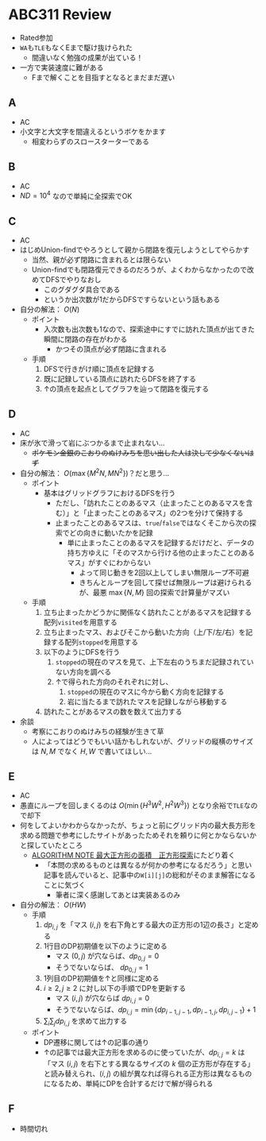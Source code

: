 # ABC311 Review
- Rated参加
- `WA`も`TLE`もなくEまで駆け抜けられた
  - 間違いなく勉強の成果が出ている！
- 一方で実装速度に難がある
  - Fまで解くことを目指すとなるとまだまだ遅い

## A
- AC
- 小文字と大文字を間違えるというボケをかます
  - 相変わらずのスロースターターである

## B
- AC
- $ND = 10^4$ なので単純に全探索でOK

## C
- AC
- はじめUnion-findでやろうとして親から閉路を復元しようとしてやらかす
  - 当然、親が必ず閉路に含まれるとは限らない
  - Union-findでも閉路復元できるのだろうが、よくわからなかったので改めてDFSでやりなおし
    - このグダグダ具合である
    - というか出次数が1だからDFSですらないという話もある
- 自分の解法： $O(N)$
    - ポイント
        - 入次数も出次数も1なので、探索途中にすでに訪れた頂点が出てきた瞬間に閉路の存在がわかる
            - かつその頂点が必ず閉路に含まれる
    - 手順
        1. DFSで行きがけ順に頂点を記録する
        1. 既に記録している頂点に訪れたらDFSを終了する
        1. ↑の頂点を起点としてグラフを辿って閉路を復元する

## D
- AC
- 床が氷で滑って岩にぶつかるまで止まれない…
  - ~~ポケモン金銀のこおりのぬけみちを思い出した人は決して少なくないはず~~
- 自分の解法： $O(\max \{ M^2N, MN^2 \})$？だと思う…
    - ポイント
        - 基本はグリッドグラフにおけるDFSを行う
            - ただし、「訪れたことのあるマス（止まったことのあるマスを含む）」と「止まったことのあるマス」の2つを分けて保持する
            - 止まったことのあるマスは、`true`/`false`ではなくそこから次の探索でどの向きに動いたかを記録
                - 単に止まったことのあるマスを記録するだけだと、データの持ち方ゆえに「そのマスから行ける他の止まったことのあるマス」がすぐにわからない
                    - よって同じ動きを2回以上してしまい無限ループ不可避
                    - きちんとループを回して探せば無限ループは避けられるが、最悪 $\max \{ N, M \}$ 回の探索で計算量がマズい
    - 手順
        1. 立ち止まったかどうかに関係なく訪れたことがあるマスを記録する配列`visited`を用意する
        1. 立ち止まったマス、およびそこから動いた方向（上/下/左/右）を記録する配列`stopped`を用意する
        1. 以下のようにDFSを行う
            1. `stopped`の現在のマスを見て、上下左右のうちまだ記録されていない方向を調べる
            1. ↑で得られた方向のそれぞれに対し、
                1. `stopped`の現在のマスに今から動く方向を記録する
                1. 岩に当たるまで訪れたマスを記録しながら移動する
        1. 訪れたことがあるマスの数を数えて出力する
- 余談
  - 考察にこおりのぬけみちの経験が生きて草
  - 人によってはどうでもいい話かもしれないが、グリッドの縦横のサイズは $N, M$ でなく $H, W$ で書いてほしい…

## E
- AC
- 愚直にループを回しまくるのは $O(\min \{ H^3W^2, H^2W^3 \})$ となり余裕で`TLE`なので却下
- 何をしてよいかわからなかったが、ちょっと前にグリッド内の最大長方形を求める問題で参考にしたサイトがあったためそれを頼りに何とかならないかと探していたところ
  - [ALGORITHM NOTE 最大正方形の面積　正方形探索](http://algorithms.blog55.fc2.com/blog-entry-131.html)にたどり着く
    - 「本問の求めるものとは異なるが何かの参考になるだろう」と思い記事を読んでいると、記事中の`W[i][j]`の総和がそのまま解答になることに気づく
      - 筆者に深く感謝してあとは実装あるのみ
- 自分の解法： $O(HW)$
    - 手順
        1. $dp_{i, j}$ を「マス $(i, j)$ を右下角とする最大の正方形の1辺の長さ」と定める
        1. 1行目のDP初期値を以下のように定める
            - マス $(0, j)$ が穴ならば、$dp_{0, j} = 0$
            - そうでないならば、 $dp_{0, j} = 1$
        1. 1列目のDP初期値を↑と同様に定める
        1. $i \geq 2, j \geq 2$ に対し以下の手順でDPを更新する
            - マス $(i, j)$ が穴ならば $dp_{i, j} = 0$
            - そうでないならば、$dp_{i, j} = \min \{ dp_{i-1, j-1}, dp_{i-1, j}, dp_{i, j-1} \} + 1$
        1. $\sum_{i} \sum_{j} dp_{i, j}$ を求めて出力する
    - ポイント
        - DP遷移に関しては↑の記事の通り
        - ↑の記事では最大正方形を求めるのに使っていたが、$dp_{i, j} = k$ は「マス $(i, j)$ を右下とする異なるサイズの $k$ 個の正方形が存在する」と読み替えられ、$(i, j)$ の組が異なれば得られる正方形は異なるものになるため、単純にDPを合計するだけで解が得られる

## F
- 時間切れ
